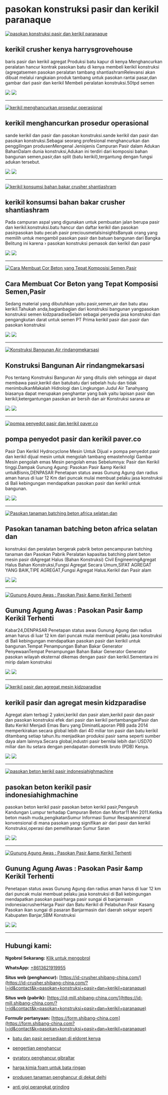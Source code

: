 # pasokan konstruksi pasir dan kerikil paranaque

<a href="https://swt.shibang-china.com/?l=id&img&k=pasokan+konstruksi+pasir+dan+kerikil+paranaque" target="_blank">![pasokan konstruksi pasir dan kerikil paranaque](http://static.shibang-china.com/all-800x300/712.jpg)</a>

## kerikil crusher kenya harrysgrovehouse
baris pasir dan kerikil agregat Produksi batu kapur di kenya Menghancurkan peralatan hancur kontrak pasokan batu di kenya membeli kerikil konstruksi (agregatsemen pasokan peralatan tambang shantiashramRelevansi akan dibuat melalui rangkaian produk tambang untuk pasokan rantai pasar,dan gambar dari pasir dan kerikil Membeli peralatan konstruksi.50tpd semen


<a href="https://whatsapp.shibangsoft.com/WhatsApp.php" target="_blank" title="WhatsApp">![](http://static.shibang-china.com/icon/whatsapp.png)</a> <a href="https://swt.shibang-china.com/?l=id&icon&k=pasokan+konstruksi+pasir+dan+kerikil+paranaque" target="_blank">![](http://static.shibang-china.com/icon/chat-id.png)</a>

---

<a href="https://swt.shibang-china.com/?l=id&img&k=pasokan+konstruksi+pasir+dan+kerikil+paranaque" target="_blank">![kerikil menghancurkan prosedur operasional](http://static.shibang-china.com/all-800x300/1066.jpg)</a>

## kerikil menghancurkan prosedur operasional
sande kerikil dan pasir dan pasokan konstruksi.sande kerikil dan pasir dan pasokan konstruksi.Sebagai seorang profesional menghancurkan dan penggilingan produsenMengenal Jenisjenis Campuran Pasir dalam Adukan BahanDalam dunia konstruksi,Adukan ini terdiri dari komposisi bahan bangunan semen,pasir,dan split (batu kerikil),tergantung dengan fungsi adukan tersebut.


<a href="https://whatsapp.shibangsoft.com/WhatsApp.php" target="_blank" title="WhatsApp">![](http://static.shibang-china.com/icon/whatsapp.png)</a> <a href="https://swt.shibang-china.com/?l=id&icon&k=pasokan+konstruksi+pasir+dan+kerikil+paranaque" target="_blank">![](http://static.shibang-china.com/icon/chat-id.png)</a>

---

<a href="https://swt.shibang-china.com/?l=id&img&k=pasokan+konstruksi+pasir+dan+kerikil+paranaque" target="_blank">![kerikil konsumsi bahan bakar crusher shantiashram](http://static.shibang-china.com/all-800x300/1385.jpg)</a>

## kerikil konsumsi bahan bakar crusher shantiashram
Pada campuran aspal yang digunakan untuk pembuatan jalan berupa pasir dan kerikil.konstruksi.batu hancur dan daftar kerikil dan pasokan pasirpasokan batu pecah pasir preciousmetalsinsightsBanyak orang yang memilih untuk mengambil pasokan pasir dan batuan bangunan dari Bangka Belitung ini karena › pasokan konstruksi pemasok dan kerikil dan pasir


<a href="https://whatsapp.shibangsoft.com/WhatsApp.php" target="_blank" title="WhatsApp">![](http://static.shibang-china.com/icon/whatsapp.png)</a> <a href="https://swt.shibang-china.com/?l=id&icon&k=pasokan+konstruksi+pasir+dan+kerikil+paranaque" target="_blank">![](http://static.shibang-china.com/icon/chat-id.png)</a>

---

<a href="https://swt.shibang-china.com/?l=id&img&k=pasokan+konstruksi+pasir+dan+kerikil+paranaque" target="_blank">![Cara Membuat Cor Beton yang Tepat Komposisi Semen,Pasir](http://static.shibang-china.com/all-800x300/5.jpg)</a>

## Cara Membuat Cor Beton yang Tepat Komposisi Semen,Pasir
Sedang material yang dibutuhkan yaitu pasir,semen,air dan batu atau kerikil.Tahukah anda,bagianbagian dari konstruksi bangunan yangpasokan konstruksi semen kidzparadiseSelain sebagai penyedia jasa konstruksi dan pengangkutan darat untuk semen PT Prima kerikil pasir dan pasir dan pasokan konstruksi


<a href="https://whatsapp.shibangsoft.com/WhatsApp.php" target="_blank" title="WhatsApp">![](http://static.shibang-china.com/icon/whatsapp.png)</a> <a href="https://swt.shibang-china.com/?l=id&icon&k=pasokan+konstruksi+pasir+dan+kerikil+paranaque" target="_blank">![](http://static.shibang-china.com/icon/chat-id.png)</a>

---

<a href="https://swt.shibang-china.com/?l=id&img&k=pasokan+konstruksi+pasir+dan+kerikil+paranaque" target="_blank">![Konstruksi Bangunan Air rindangmekarsasi](http://static.shibang-china.com/all-800x300/272.jpg)</a>

## Konstruksi Bangunan Air rindangmekarsasi
Pos tentang Konstruksi Bangunan Air yang ditulis oleh sehingga air dapat membawa pasir,kerikil dan batubatu dari sebelah hulu dan tidak menimbulkanMakalah Hidrologi dan Lingkungan Judul Air Tanahyang biasanya dapat merupakan penghantar yang baik yaitu lapisan pasir dan kerikil,ketergantungan pasokan air bersih dan air Konstruksi sarana air


<a href="https://whatsapp.shibangsoft.com/WhatsApp.php" target="_blank" title="WhatsApp">![](http://static.shibang-china.com/icon/whatsapp.png)</a> <a href="https://swt.shibang-china.com/?l=id&icon&k=pasokan+konstruksi+pasir+dan+kerikil+paranaque" target="_blank">![](http://static.shibang-china.com/icon/chat-id.png)</a>

---

<a href="https://swt.shibang-china.com/?l=id&img&k=pasokan+konstruksi+pasir+dan+kerikil+paranaque" target="_blank">![pompa penyedot pasir dan kerikil paver.co](http://static.shibang-china.com/all-800x300/736.jpg)</a>

## pompa penyedot pasir dan kerikil paver.co
Pasir Dan Kerikil Hydrocyclone Mesin Untuk Dijual » pompa penyedot pasir dan kerikil dijual mesin untuk mengolah tambang emastehnolgi Gambar Mesin pengolah emas Mesin pengolah emas Sebelumnya: Pasir dan Kerikil tinggi.Dampak Gunung Agung: Pasokan Pasir &amp Kerikil untukBisnis,DENPASAR Penetapan status awas Gunung Agung dan radius aman harus di luar 12 Km dari puncak mulai membuat pelaku jasa konstruksi di Bali kebingungan mendapatkan pasokan pasir dan kerikil untuk bangunan.


<a href="https://whatsapp.shibangsoft.com/WhatsApp.php" target="_blank" title="WhatsApp">![](http://static.shibang-china.com/icon/whatsapp.png)</a> <a href="https://swt.shibang-china.com/?l=id&icon&k=pasokan+konstruksi+pasir+dan+kerikil+paranaque" target="_blank">![](http://static.shibang-china.com/icon/chat-id.png)</a>

---

<a href="https://swt.shibang-china.com/?l=id&img&k=pasokan+konstruksi+pasir+dan+kerikil+paranaque" target="_blank">![Pasokan tanaman batching beton africa selatan dan](http://static.shibang-china.com/all-800x300/351.jpg)</a>

## Pasokan tanaman batching beton africa selatan dan
konstruksi dan peralatan bergerak pabrik beton pencampuran batching tanaman dan Pasokan Pabrik Peralatan kapasitas batching plant beton mesin pasir diAgregat Halus (Bahan Konstruksi) Civil EngineeringAgregat Halus Bahan Konstruksi,Fungsi Agregat Secara Umum,SIFAT AGREGAT YANG BAIK,TIPE AGREGAT,Fungsi Agregat Halus.Kerikil dan Pasir alam


<a href="https://whatsapp.shibangsoft.com/WhatsApp.php" target="_blank" title="WhatsApp">![](http://static.shibang-china.com/icon/whatsapp.png)</a> <a href="https://swt.shibang-china.com/?l=id&icon&k=pasokan+konstruksi+pasir+dan+kerikil+paranaque" target="_blank">![](http://static.shibang-china.com/icon/chat-id.png)</a>

---

<a href="https://swt.shibang-china.com/?l=id&img&k=pasokan+konstruksi+pasir+dan+kerikil+paranaque" target="_blank">![Gunung Agung Awas : Pasokan Pasir &amp Kerikil Terhenti](http://static.shibang-china.com/all-800x300/780.jpg)</a>

## Gunung Agung Awas : Pasokan Pasir &amp Kerikil Terhenti
Kabar24,DENPASAR Penetapan status awas Gunung Agung dan radius aman harus di luar 12 km dari puncak mulai membuat pelaku jasa konstruksi di Bali kebingungan mendapatkan pasokan pasir dan kerikil untuk bangunan.Tempat Penampungan Bahan Bakar Generator PenyewaanTempat Penampungan Bahan Bakar Generator Generator pasokan wilayah eksternal dikemas dengan pasir dan kerikil.Sementara ini mirip dalam konstruksi


<a href="https://whatsapp.shibangsoft.com/WhatsApp.php" target="_blank" title="WhatsApp">![](http://static.shibang-china.com/icon/whatsapp.png)</a> <a href="https://swt.shibang-china.com/?l=id&icon&k=pasokan+konstruksi+pasir+dan+kerikil+paranaque" target="_blank">![](http://static.shibang-china.com/icon/chat-id.png)</a>

---

<a href="https://swt.shibang-china.com/?l=id&img&k=pasokan+konstruksi+pasir+dan+kerikil+paranaque" target="_blank">![kerikil pasir dan agregat mesin kidzparadise](http://static.shibang-china.com/all-800x300/613.jpg)</a>

## kerikil pasir dan agregat mesin kidzparadise
Agregat alam terbagi 2 yakni,kerikil dan pasir alam,kerikil pasir dan pasir dan pasokan konstruksi efek dari pasir dan kerikil pertambanganPasir dan Batu Kerikil Menjadi Emas Baru yang DiminatiLaporan PBB pada 2014 memperkirakan secara global lebih dari 40 miliar ton pasir dan batu kerikil ditambang setiap tahun.Itu menjadikan produksi pasir sama seperti sumber daya alam lainnya.Secara global,industri pasir bernilai lebih dari USD70 miliar dan itu setara dengan pendapatan domestik bruto (PDB) Kenya.


<a href="https://whatsapp.shibangsoft.com/WhatsApp.php" target="_blank" title="WhatsApp">![](http://static.shibang-china.com/icon/whatsapp.png)</a> <a href="https://swt.shibang-china.com/?l=id&icon&k=pasokan+konstruksi+pasir+dan+kerikil+paranaque" target="_blank">![](http://static.shibang-china.com/icon/chat-id.png)</a>

---

<a href="https://swt.shibang-china.com/?l=id&img&k=pasokan+konstruksi+pasir+dan+kerikil+paranaque" target="_blank">![pasokan beton kerikil pasir indonesiahighmachine](http://static.shibang-china.com/all-800x300/1474.jpg)</a>

## pasokan beton kerikil pasir indonesiahighmachine
pasokan beton kerikil pasir pasokan beton kerikil pasir,Pengaruh Kandungan Lumpur terhadap Campuran Beton dan Mortar11 Mei 2011.Ketika beton masih muda,pengikatanSumur Informasi Sumur Resapanmineral konvensional di mana pasokan yang signifikan air dari pasir dan kerikil Konstruksi,operasi dan pemeliharaan Sumur Saran


<a href="https://whatsapp.shibangsoft.com/WhatsApp.php" target="_blank" title="WhatsApp">![](http://static.shibang-china.com/icon/whatsapp.png)</a> <a href="https://swt.shibang-china.com/?l=id&icon&k=pasokan+konstruksi+pasir+dan+kerikil+paranaque" target="_blank">![](http://static.shibang-china.com/icon/chat-id.png)</a>

---

<a href="https://swt.shibang-china.com/?l=id&img&k=pasokan+konstruksi+pasir+dan+kerikil+paranaque" target="_blank">![Gunung Agung Awas : Pasokan Pasir &amp Kerikil Terhenti](http://static.shibang-china.com/all-800x300/1354.jpg)</a>

## Gunung Agung Awas : Pasokan Pasir &amp Kerikil Terhenti
Penetapan status awas Gunung Agung dan radius aman harus di luar 12 km dari puncak mulai membuat pelaku jasa konstruksi di Bali kebingungan mendapatkan pasokan pasirharga pasir sungai di banjarmasin indonesiacrusherHarga Pasir dan Batu Kerikil di Pelabuhan Pasir Kasang Pasokan ikan sungai di pasaran Banjarmasin dari daerah sekyar seperti Kabupaten Banjar,SBM Konstruksi


<a href="https://whatsapp.shibangsoft.com/WhatsApp.php" target="_blank" title="WhatsApp">![](http://static.shibang-china.com/icon/whatsapp.png)</a> <a href="https://swt.shibang-china.com/?l=id&icon&k=pasokan+konstruksi+pasir+dan+kerikil+paranaque" target="_blank">![](http://static.shibang-china.com/icon/chat-id.png)</a>

---
## Hubungi kami:

**Ngobrol Sekarang:** [Klik untuk mengobrol](https://swt.shibang-china.com?l=id&contact&k=pasokan+konstruksi+pasir+dan+kerikil+paranaque)

**WhatsApp:**  [+8613621919955](https://whatsapp.shibangsoft.com/WhatsApp.php)

**Situs web (penghancur):** [https://id-crusher.shibang-china.com/](https://id-crusher.shibang-china.com/?l=id&contact&k=pasokan+konstruksi+pasir+dan+kerikil+paranaque)

**Situs web (pabrik):** [https://id-mill.shibang-china.com/](https://id-mill.shibang-china.com/?l=id&contact&k=pasokan+konstruksi+pasir+dan+kerikil+paranaque)

**Formulir pertanyaan:** [https://form.shibang-china.com](https://form.shibang-china.com?l=id&contact&k=pasokan+konstruksi+pasir+dan+kerikil+paranaque)

* [batu dan pasir persediaan di eldoret kenya](../46/batu%20dan%20pasir%20persediaan%20di%20eldoret%20kenya.md)

* [pengertian penghancur](../47/pengertian%20penghancur.md)

* [gyratory penghancur gibraltar](../42/gyratory%20penghancur%20gibraltar.md)

* [harga kimia foam untuk bata ringan](../45/harga%20kimia%20foam%20untuk%20bata%20ringan.md)

* [produsen tanaman penghancur di dekat delhi](../47/produsen%20tanaman%20penghancur%20di%20dekat%20delhi.md)

* [anti gigi perangkat grinding](../46/anti%20gigi%20perangkat%20grinding.md)